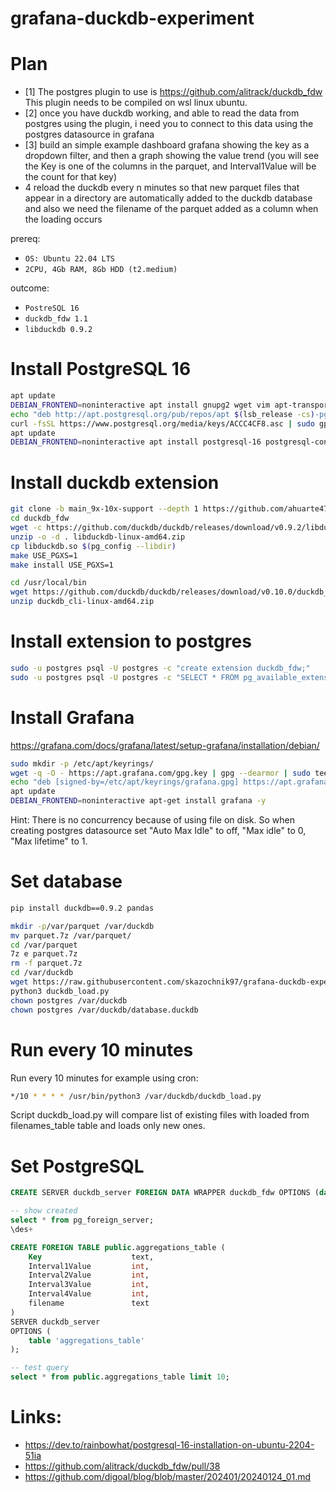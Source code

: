 # grafana-duckdb-experiment

# Plan
- [1] The postgres plugin to use is https://github.com/alitrack/duckdb_fdw This plugin needs to be compiled on wsl linux ubuntu.
- [2] once you have duckdb working, and able to read the data from postgres using the plugin, i need you to connect to this data using the postgres datasource in grafana
- [3] build an simple example dashboard grafana showing the key as a dropdown filter, and then a graph showing the value trend (you will see the Key is one of the columns in the parquet, and Interval1Value will be the count for that key)
- 4 reload the duckdb every n minutes so that new parquet files that appear in a directory are automatically added to the duckdb database and also we need the filename of the parquet added as a column when the loading occurs

prereq:
- `OS: Ubuntu 22.04 LTS`
- `2CPU, 4Gb RAM, 8Gb HDD (t2.medium)`

outcome:
- `PostreSQL 16`
- `duckdb_fdw 1.1`
- `libduckdb 0.9.2`

# Install PostgreSQL 16
```bash
apt update
DEBIAN_FRONTEND=noninteractive apt install gnupg2 wget vim apt-transport-https software-properties-common git clang build-essential unzip p7zip-full python3-pip -y
echo "deb http://apt.postgresql.org/pub/repos/apt $(lsb_release -cs)-pgdg main" > /etc/apt/sources.list.d/pgdg.list
curl -fsSL https://www.postgresql.org/media/keys/ACCC4CF8.asc | sudo gpg --dearmor -o /etc/apt/trusted.gpg.d/postgresql.gpg
apt update
DEBIAN_FRONTEND=noninteractive apt install postgresql-16 postgresql-contrib-16 postgresql-server-dev-16 -y
```

# Install duckdb extension
```bash
git clone -b main_9x-10x-support --depth 1 https://github.com/ahuarte47/duckdb_fdw
cd duckdb_fdw
wget -c https://github.com/duckdb/duckdb/releases/download/v0.9.2/libduckdb-linux-amd64.zip
unzip -o -d . libduckdb-linux-amd64.zip
cp libduckdb.so $(pg_config --libdir)
make USE_PGXS=1
make install USE_PGXS=1
```

```bash
cd /usr/local/bin
wget https://github.com/duckdb/duckdb/releases/download/v0.10.0/duckdb_cli-linux-amd64.zip
unzip duckdb_cli-linux-amd64.zip
```

# Install extension to postgres
```bash
sudo -u postgres psql -U postgres -c "create extension duckdb_fdw;"
sudo -u postgres psql -U postgres -c "SELECT * FROM pg_available_extensions where name='duckdb_fdw';"
```

# Install Grafana
https://grafana.com/docs/grafana/latest/setup-grafana/installation/debian/
```bash
sudo mkdir -p /etc/apt/keyrings/
wget -q -O - https://apt.grafana.com/gpg.key | gpg --dearmor | sudo tee /etc/apt/keyrings/grafana.gpg > /dev/null
echo "deb [signed-by=/etc/apt/keyrings/grafana.gpg] https://apt.grafana.com stable main" | sudo tee -a /etc/apt/sources.list.d/grafana.list
apt update
DEBIAN_FRONTEND=noninteractive apt-get install grafana -y
```

Hint: There is no concurrency because of using file on disk. So when creating postgres datasource set "Auto Max Idle" to off, "Max idle" to 0, "Max lifetime" to 1.

# Set database
```bash
pip install duckdb==0.9.2 pandas

mkdir -p/var/parquet /var/duckdb
mv parquet.7z /var/parquet/
cd /var/parquet
7z e parquet.7z
rm -f parquet.7z
cd /var/duckdb
wget https://raw.githubusercontent.com/skazochnik97/grafana-duckdb-experiment/main/duckdb_load.py
python3 duckdb_load.py
chown postgres /var/duckdb
chown postgres /var/duckdb/database.duckdb
```

# Run every 10 minutes
Run every 10 minutes for example using cron:

```bash
*/10 * * * * /usr/bin/python3 /var/duckdb/duckdb_load.py
```

Script duckdb_load.py will compare list of existing files with loaded from filenames_table table and loads only new ones.

# Set PostgreSQL
```sql
CREATE SERVER duckdb_server FOREIGN DATA WRAPPER duckdb_fdw OPTIONS (database '/var/duckdb/database.duckdb', read_only 'true', keep_connections 'off');

-- show created
select * from pg_foreign_server;
\des+

CREATE FOREIGN TABLE public.aggregations_table (
    Key                    text,
    Interval1Value         int,
    Interval2Value         int,
    Interval3Value         int,
    Interval4Value         int,
    filename               text
)
SERVER duckdb_server
OPTIONS (
    table 'aggregations_table'
);

-- test query
select * from public.aggregations_table limit 10;

```


# Links:
- https://dev.to/rainbowhat/postgresql-16-installation-on-ubuntu-2204-51ia
- https://github.com/alitrack/duckdb_fdw/pull/38
- https://github.com/digoal/blog/blob/master/202401/20240124_01.md
